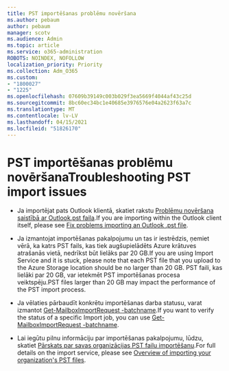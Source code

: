 ```yaml
---
title: PST importēšanas problēmu novēršana
ms.author: pebaum
author: pebaum
manager: scotv
ms.audience: Admin
ms.topic: article
ms.service: o365-administration
ROBOTS: NOINDEX, NOFOLLOW
localization_priority: Priority
ms.collection: Adm_O365
ms.custom:
- "1800027"
- "1225"
ms.openlocfilehash: 07609b39149c003b029f3ea5669f4044af43c25d
ms.sourcegitcommit: 8bc60ec34bc1e40685e3976576e04a2623f63a7c
ms.translationtype: MT
ms.contentlocale: lv-LV
ms.lasthandoff: 04/15/2021
ms.locfileid: "51826170"
---
```

# <a name="troubleshooting-pst-import-issues"></a><span data-ttu-id="ded0a-102">PST importēšanas problēmu novēršana</span><span class="sxs-lookup"><span data-stu-id="ded0a-102">Troubleshooting PST import issues</span></span>

- <span data-ttu-id="ded0a-103">Ja importējat pats Outlook klientā, skatiet rakstu [Problēmu novēršana saistībā ar Outlook.pst faila](https://support.office.com/article/Fix-problems-importing-an-Outlook-pst-file-2d2e50dc-5c36-4ab2-ab50-f1be733b3d6e).</span><span class="sxs-lookup"><span data-stu-id="ded0a-103">If you are importing within the Outlook client itself, please see [Fix problems importing an Outlook .pst file](https://support.office.com/article/Fix-problems-importing-an-Outlook-pst-file-2d2e50dc-5c36-4ab2-ab50-f1be733b3d6e).</span></span>

- <span data-ttu-id="ded0a-104">Ja izmantojat importēšanas pakalpojumu un tas ir iestrēdzis, ņemiet vērā, ka katrs PST fails, kas tiek augšupielādēts Azure krātuves atrašanās vietā, nedrīkst būt lielāks par 20 GB.</span><span class="sxs-lookup"><span data-stu-id="ded0a-104">If you are using Import Service and it is stuck, please note that each PST file that you upload to the Azure Storage location should be no larger than 20 GB.</span></span> <span data-ttu-id="ded0a-105">PST faili, kas lielāki par 20 GB, var ietekmēt PST importēšanas procesa veiktspēju.</span><span class="sxs-lookup"><span data-stu-id="ded0a-105">PST files larger than 20 GB may impact the performance of the PST import process.</span></span>

- <span data-ttu-id="ded0a-106">Ja vēlaties pārbaudīt konkrētu importēšanas darba statusu, varat izmantot [Get-MailboxImportRequest -batchname](https://docs.microsoft.com/powershell/module/exchange/mailboxes/get-mailboximportrequest).</span><span class="sxs-lookup"><span data-stu-id="ded0a-106">If you want to verify the status of a specific Import job, you can use [Get-MailboxImportRequest -batchname](https://docs.microsoft.com/powershell/module/exchange/mailboxes/get-mailboximportrequest).</span></span>

- <span data-ttu-id="ded0a-107">Lai iegūtu pilnu informāciju par importēšanas pakalpojumu, lūdzu, skatiet [Pārskats par savas organizācijas PST failu importēšanu](https://docs.microsoft.com/microsoft-365/compliance/importing-pst-files-to-office-365?view=o365-worldwide).</span><span class="sxs-lookup"><span data-stu-id="ded0a-107">For full details on the import service, please see [Overview of importing your organization's PST files](https://docs.microsoft.com/microsoft-365/compliance/importing-pst-files-to-office-365?view=o365-worldwide).</span></span>
